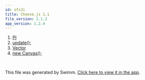 ```yaml
---
id: ofs3i
title: Cheese.js 1.1
file_version: 1.1.2
app_version: 1.2.4
---
```


<!-- Steps - Do not remove this comment -->
1. [PI](pi.mnepc.sw.md)
2. [update();](update.hmdgp.sw.md)
3. [Vector](vector.pj253.sw.md)
4. [new Canvas();](new-canvas.3pjph.sw.md)


<br/>

This file was generated by Swimm. [Click here to view it in the app](https://app.swimm.io/repos/Z2l0aHViJTNBJTNBQ2hlZXNlLmpzLTEuMSUzQSUzQUpNSDMxNw==/playlists/ofs3i).
